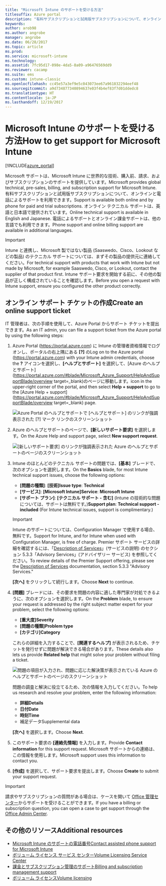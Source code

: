 ```yaml
---
title: "Microsoft Intune のサポートを受ける方法"
titlesuffix: Azure portal
description: "有料サブスクリプションと試用版サブスクリプションについて、オンラインと電話によるサポートを利用できます。\""
keywords: 
author: arob98
ms.author: angrobe
manager: angrobe
ms.date: 06/28/2017
ms.topic: article
ms.prod: 
ms.service: microsoft-intune
ms.technology: 
ms.assetid: 7fc95d17-098e-4da5-8a09-a96476569dd9
ms.reviewer: cacamp
ms.suite: ems
ms.custom: intune-classic
ms.openlocfilehash: cc45e57a3ef9e5c043073ee67a961832294eef48
ms.sourcegitcommit: a9d734877340894637e03f4b4ef83f7d01ddedc8
ms.translationtype: HT
ms.contentlocale: ja-JP
ms.lasthandoff: 12/19/2017
---
```

# <a name="how-to-get-support-for-microsoft-intune"></a><span data-ttu-id="01674-103">Microsoft Intune のサポートを受ける方法</span><span class="sxs-lookup"><span data-stu-id="01674-103">How to get support for Microsoft Intune</span></span>

[!INCLUDE[azure_portal](./includes/note-for-both-portals.md)]

<span data-ttu-id="01674-104">Microsoft サポートは、Microsoft Intune に世界的な技術、購入前、請求、およびサブスクリプションのサポートを提供しています。</span><span class="sxs-lookup"><span data-stu-id="01674-104">Microsoft provides global technical, pre-sales, billing, and subscription support for Microsoft Intune.</span></span> <span data-ttu-id="01674-105">有料サブスクリプションと試用版サブスクリプションについて、オンラインと電話によるサポートを利用できます。</span><span class="sxs-lookup"><span data-stu-id="01674-105">Support is available both online and by phone for paid and trial subscriptions.</span></span> <span data-ttu-id="01674-106">オンライン テクニカル サポートは、英語と日本語で提供されています。</span><span class="sxs-lookup"><span data-stu-id="01674-106">Online technical support is available in English and Japanese.</span></span> <span data-ttu-id="01674-107">電話によるサポートとオンライン課金サポートは、他の言語でも利用できます。</span><span class="sxs-lookup"><span data-stu-id="01674-107">Phone support and online billing support are available in additional languages.</span></span>

>[!IMPORTANT]
> <span data-ttu-id="01674-108">Intune と連携し、Microsoft 製ではない製品 (Saaswedo、Cisco、Lookout などの製品) のテクニカル サポートについては、まずその製品の提供元に連絡してください。</span><span class="sxs-lookup"><span data-stu-id="01674-108">For technical support with products that work with Intune but not made by Microsoft, for example Saaswedo, Cisco, or Lookout, contact the supplier of that product first.</span></span> <span data-ttu-id="01674-109">Intune サポート要求を開始する前に、その他の製品が正しく構成されていることを確認します。</span><span class="sxs-lookup"><span data-stu-id="01674-109">Before you open a request with Intune support, ensure you configured the other product correctly.</span></span>

## <a name="create-an-online-support-ticket"></a><span data-ttu-id="01674-110">オンライン サポート チケットの作成</span><span class="sxs-lookup"><span data-stu-id="01674-110">Create an online support ticket</span></span>

<span data-ttu-id="01674-111">IT 管理者は、次の手順を使用して、Azure Portal からサポート チケットを提出できます。</span><span class="sxs-lookup"><span data-stu-id="01674-111">As an IT admin, you can file a support ticket from the Azure portal by using the following steps:</span></span>

1. <span data-ttu-id="01674-112">Azure Portal (https://portal.azure.com) に Intune の管理者資格情報でログオンし、ポータルの右上隅にある **[?]** の</span><span class="sxs-lookup"><span data-stu-id="01674-112">Log on to the Azure portal (https://portal.azure.com) with your Intune admin credentials, choose the **?**</span></span> <span data-ttu-id="01674-113">アイコンを選択し、**[ヘルプとサポート]** を選択して、[Azure のヘルプとサポート](https://portal.azure.com/#blade/Microsoft_Azure_Support/HelpAndSupportBlade/overview target=_blank)のページに移動します。</span><span class="sxs-lookup"><span data-stu-id="01674-113">icon in the upper-right corner of the portal, and then select **Help + support** to go to the [Azure Help + support](https://portal.azure.com/#blade/Microsoft_Azure_Support/HelpAndSupportBlade/overview target=_blank) page.</span></span>

    ![Azure Portal のヘルプとサポートで [ヘルプとサポート] のリンクが強調表示された [?] マーク リンクのスクリーンショット](./media/azure-get-support.png)

2. <span data-ttu-id="01674-115">Azure のヘルプとサポートのページで、**[新しいサポート要求]** を選択します。</span><span class="sxs-lookup"><span data-stu-id="01674-115">On the Azure Help and support page, select **New support request**.</span></span>

    ![[新しいサポート要求] のリンクが強調表示された Azure のヘルプとサポートのページのスクリーンショット](./media/azure-support-ticket-link.png)
3. <span data-ttu-id="01674-117">Intune のほとんどのテクニカル サポートの問題では、**[基本]** ブレードで、次のオプションを選択します。</span><span class="sxs-lookup"><span data-stu-id="01674-117">On the **Basics** blade, for most Intune technical support issues, choose the following options:</span></span>
    - <span data-ttu-id="01674-118">**[問題の種類]**: **[技術]**</span><span class="sxs-lookup"><span data-stu-id="01674-118">**Issue type**: **Technical**</span></span>
    - <span data-ttu-id="01674-119">**[サービス]**: **[Microsoft Intune]**</span><span class="sxs-lookup"><span data-stu-id="01674-119">**Service**: **Microsoft Intune**</span></span>
    - <span data-ttu-id="01674-120">**[サポート プラン]**: **[テクニカル サポート - 含む]** (Intune の技術的な問題については、サポートは無料です。)</span><span class="sxs-lookup"><span data-stu-id="01674-120">**Support plan**: **Technical support - included**  (For Intune technical issues, support is complimentary.)</span></span>

    >[!IMPORTANT]
    ><span data-ttu-id="01674-121">Intune のサポートについては、Configuration Manager で使用する場合、無料です。</span><span class="sxs-lookup"><span data-stu-id="01674-121">Support for Intune, and for Intune when used with Configuration Manager, is free of charge.</span></span> <span data-ttu-id="01674-122">Premier サポート サービスの詳細を確認するには、「[Description of Services](https://www.microsoft.com/microsoftservices/services-list.aspx)」(サービスの説明) のセクション 5.3.3「Advisory Services」(アドバイザリー サービス) を参照してください。</span><span class="sxs-lookup"><span data-stu-id="01674-122">To review details of the Premier Support offering, please see the [Description of Services](https://www.microsoft.com/microsoftservices/services-list.aspx) documentation, section 5.3.3 "Advisory Services."</span></span>

    <span data-ttu-id="01674-123">**[次へ]** をクリックして続行します。</span><span class="sxs-lookup"><span data-stu-id="01674-123">Choose **Next** to continue.</span></span>
4. <span data-ttu-id="01674-124">**[問題]** ブレードには、その要求を問題の内容に適した専門家が対処できるように、次のオプションを選択します。</span><span class="sxs-lookup"><span data-stu-id="01674-124">On the **Problem** blade, to ensure your request is addressed by the right subject matter expert for your problem, select the following options:</span></span>
    - <span data-ttu-id="01674-125">**[重大度]**</span><span class="sxs-lookup"><span data-stu-id="01674-125">**Severity**</span></span>
    - <span data-ttu-id="01674-126">**[問題の種類]**</span><span class="sxs-lookup"><span data-stu-id="01674-126">**Problem type**</span></span>
    - <span data-ttu-id="01674-127">**[カテゴリ]**</span><span class="sxs-lookup"><span data-stu-id="01674-127">**Category**</span></span>

    <span data-ttu-id="01674-128">これらの詳細を入力することで、**[関連するヘルプ]** が表示されるため、チケットを発行せずに問題が解決できる場合があります。</span><span class="sxs-lookup"><span data-stu-id="01674-128">These details also lets us provide **Related help** that might solve your problem without filing a ticket.</span></span>

    ![問題の項目が入力され、問題に応じた解決策が表示されている Azure のヘルプとサポートのページのスクリーンショット](./media/support-need-solutions.png)

    <span data-ttu-id="01674-130">問題の調査と解決に役立てるため、次の情報を入力してください。</span><span class="sxs-lookup"><span data-stu-id="01674-130">To help us research and resolve your problem, enter the following information:</span></span>
    -   <span data-ttu-id="01674-131">**詳細**</span><span class="sxs-lookup"><span data-stu-id="01674-131">**Details**</span></span>
    - <span data-ttu-id="01674-132">**日付**</span><span class="sxs-lookup"><span data-stu-id="01674-132">**Date**</span></span>
    - <span data-ttu-id="01674-133">**時刻**</span><span class="sxs-lookup"><span data-stu-id="01674-133">**Time**</span></span>
    - <span data-ttu-id="01674-134">補足データ</span><span class="sxs-lookup"><span data-stu-id="01674-134">Supplemental data</span></span>

    <span data-ttu-id="01674-135">**[次へ]** を選択します。</span><span class="sxs-lookup"><span data-stu-id="01674-135">Choose **Next**.</span></span>
5. <span data-ttu-id="01674-136">このサポート要求の **[連絡先情報]** を入力します。</span><span class="sxs-lookup"><span data-stu-id="01674-136">Provide **Contact information** for this support request.</span></span> <span data-ttu-id="01674-137">Microsoft サポートからの連絡は、この情報を使用します。</span><span class="sxs-lookup"><span data-stu-id="01674-137">Microsoft support uses this information to contact you.</span></span>
6. <span data-ttu-id="01674-138">**[作成]** を選択して、サポート要求を提出します。</span><span class="sxs-lookup"><span data-stu-id="01674-138">Choose **Create** to submit your support request.</span></span>

>[!IMPORTANT]
><span data-ttu-id="01674-139">請求やサブスクリプションの質問がある場合は、ケースを開いて [Office 管理センター](https://portal.office.com/Support/SupportEntry.aspx)からサポートを受けることができます。</span><span class="sxs-lookup"><span data-stu-id="01674-139">If you have a billing or subscription question, you can open a case to get support through the [Office Admin Center](https://portal.office.com/Support/SupportEntry.aspx).</span></span>

## <a name="additional-resources"></a><span data-ttu-id="01674-140">その他のリソース</span><span class="sxs-lookup"><span data-stu-id="01674-140">Additional resources</span></span>
- [<span data-ttu-id="01674-141">Microsoft Intune のサポートの電話番号</span><span class="sxs-lookup"><span data-stu-id="01674-141">Contact assisted phone support for Microsoft Intune</span></span>](phone-support-contact.md)
- [<span data-ttu-id="01674-142">ボリューム ライセンス サービス センター</span><span class="sxs-lookup"><span data-stu-id="01674-142">Volume Licensing Service Center</span></span>](http://go.microsoft.com/fwlink/p/?LinkID=282016)
- [<span data-ttu-id="01674-143">課金とサブスクリプション管理のサポート</span><span class="sxs-lookup"><span data-stu-id="01674-143">Billing and subscription management support</span></span>](https://support.office.com/article/Contact-Office-365-for-business-support-Admin-Help-32a17ca7-6fa0-4870-8a8d-e25ba4ccfd4b)
- [<span data-ttu-id="01674-144">ボリューム ライセンス</span><span class="sxs-lookup"><span data-stu-id="01674-144">Volume licensing</span></span>](http://go.microsoft.com/fwlink/p/?LinkID=282015)
